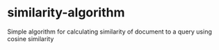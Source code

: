 # similarity-algorithm

Simple algorithm for calculating similarity of document to a query using cosine similarity
